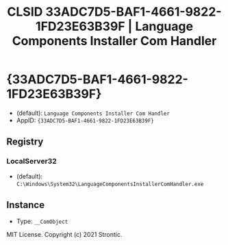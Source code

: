 ﻿---
title: "CLSID 33ADC7D5-BAF1-4661-9822-1FD23E63B39F | Language Components Installer Com Handler"
excerpt: What is COM-Object CLSID 33ADC7D5-BAF1-4661-9822-1FD23E63B39F?
---

# {33ADC7D5-BAF1-4661-9822-1FD23E63B39F}

* (default): `Language Components Installer Com Handler`
* AppID: `{33ADC7D5-BAF1-4661-9822-1FD23E63B39F}`

## Registry


### LocalServer32

* (default): `C:\Windows\System32\LanguageComponentsInstallerComHandler.exe`

## Instance

* Type: `__ComObject`

MIT License. Copyright (c) 2021 Strontic.


